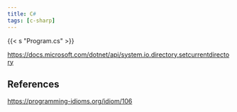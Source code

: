 ```yaml
---
title: C#
tags: [c-sharp]
---
```


{{< s "Program.cs" >}}

<https://docs.microsoft.com/dotnet/api/system.io.directory.setcurrentdirectory>

## References

<https://programming-idioms.org/idiom/106>
